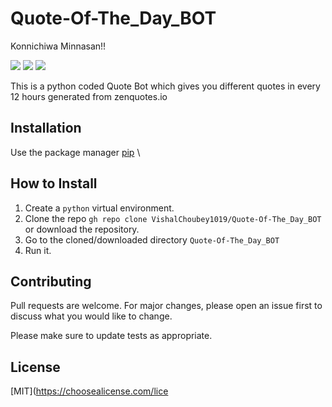 # Quote-Of-The_Day_BOT

Konnichiwa Minnasan!!

<p align="left">
<a href="https://github.com/VishalChoubey1019/Quote-Of-The_Day_BOT/blob/main/LICENSE" alt="Lisence"><img src="https://img.shields.io/github/license/VishalChoubey1019/Quote-Of-The_Day_BOT"></a> <a href="https://github.com/VishalChoubey1019/Quote-Of-The_Day_BOT/issues" alt="Issues"><img src="https://img.shields.io/github/issues/VishalChoubey1019/Quote-Of-The_Day_BOT"></a> <a href="<_set your twitter id_>" alt="Twiter-Follow"><img src="https://img.shields.io/twitter/url?url=https%3A%2F%2Fgithub.com%2FVishalChoubey1019%2FQuote-Of-The_Day_BOT"></a>
</p>

This is a python coded Quote Bot which gives you different quotes in every 12 hours generated from zenquotes.io

## Installation

Use the package manager [pip](https://pip.pypa.io/en/stable/) \


## How to Install

1. Create a ```python``` virtual environment.
2. Clone the repo ```gh repo clone VishalChoubey1019/Quote-Of-The_Day_BOT``` or download the repository.
3. Go to the cloned/downloaded directory ``` Quote-Of-The_Day_BOT ``` 
4. Run it.


## Contributing

Pull requests are welcome. For major changes, please open an issue first to discuss what you would like to change.

Please make sure to update tests as appropriate.

## License
[MIT](https://choosealicense.com/lice
